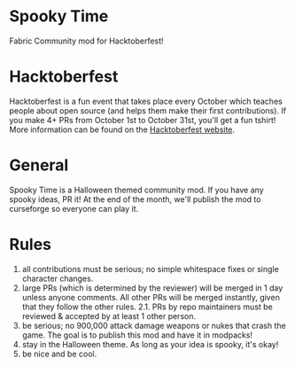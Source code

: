 # Spooky Time
Fabric Community mod for Hacktoberfest!

# Hacktoberfest
Hacktoberfest is a fun event that takes place every October which teaches people about open source (and helps them make their first contributions). If you make 4+ PRs from October 1st to October 31st, you'll get a fun tshirt! More information can be found on the [Hacktoberfest website](https://hacktoberfest.digitalocean.com/).

# General
 Spooky Time is a Halloween themed community mod. If you have any spooky ideas, PR it! At the end of the month, we'll publish the mod to curseforge so everyone can play it.

# Rules
 1. all contributions must be serious; no simple whitespace fixes or single character changes.
 2. large PRs (which is determined by the reviewer) will be merged in 1 day unless anyone comments. All other PRs will be merged instantly, given that they follow the other rules.
   2.1. PRs by repo maintainers must be reviewed & accepted by at least 1 other person.
 3. be serious; no 900,000 attack damage weapons or nukes that crash the game. The goal is to publish this mod and have it in modpacks!
 4. stay in the Halloween theme. As long as your idea is spooky, it's okay!
 5. be nice and be cool.

